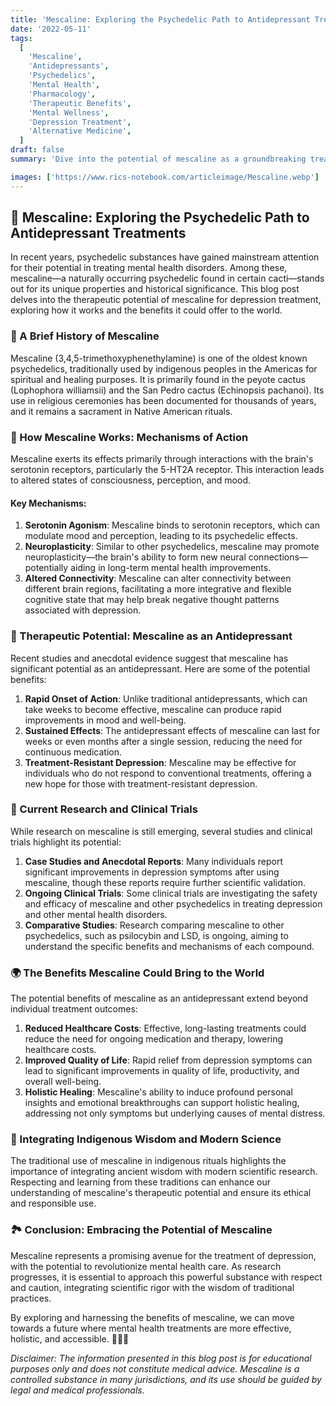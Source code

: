 ```yaml
---
title: 'Mescaline: Exploring the Psychedelic Path to Antidepressant Treatments 🌵✨'
date: '2022-05-11'
tags:
  [
    'Mescaline',
    'Antidepressants',
    'Psychedelics',
    'Mental Health',
    'Pharmacology',
    'Therapeutic Benefits',
    'Mental Wellness',
    'Depression Treatment',
    'Alternative Medicine',
  ]
draft: false
summary: 'Dive into the potential of mescaline as a groundbreaking treatment for depression. Explore its therapeutic mechanisms, historical context, and the benefits it could bring to modern mental health care. 🌵💊🧠'

images: ['https://www.rics-notebook.com/articleimage/Mescaline.webp']
---
```


## 🌵 Mescaline: Exploring the Psychedelic Path to Antidepressant Treatments

In recent years, psychedelic substances have gained mainstream attention for their potential in treating mental health disorders. Among these, mescaline—a naturally occurring psychedelic found in certain cacti—stands out for its unique properties and historical significance. This blog post delves into the therapeutic potential of mescaline for depression treatment, exploring how it works and the benefits it could offer to the world.

### 📜 A Brief History of Mescaline

Mescaline (3,4,5-trimethoxyphenethylamine) is one of the oldest known psychedelics, traditionally used by indigenous peoples in the Americas for spiritual and healing purposes. It is primarily found in the peyote cactus (Lophophora williamsii) and the San Pedro cactus (Echinopsis pachanoi). Its use in religious ceremonies has been documented for thousands of years, and it remains a sacrament in Native American rituals.

### 🔬 How Mescaline Works: Mechanisms of Action

Mescaline exerts its effects primarily through interactions with the brain's serotonin receptors, particularly the 5-HT2A receptor. This interaction leads to altered states of consciousness, perception, and mood.

#### **Key Mechanisms**:

1. **Serotonin Agonism**: Mescaline binds to serotonin receptors, which can modulate mood and perception, leading to its psychedelic effects.
2. **Neuroplasticity**: Similar to other psychedelics, mescaline may promote neuroplasticity—the brain's ability to form new neural connections—potentially aiding in long-term mental health improvements.
3. **Altered Connectivity**: Mescaline can alter connectivity between different brain regions, facilitating a more integrative and flexible cognitive state that may help break negative thought patterns associated with depression.

### 🌟 Therapeutic Potential: Mescaline as an Antidepressant

Recent studies and anecdotal evidence suggest that mescaline has significant potential as an antidepressant. Here are some of the potential benefits:

1. **Rapid Onset of Action**: Unlike traditional antidepressants, which can take weeks to become effective, mescaline can produce rapid improvements in mood and well-being.
2. **Sustained Effects**: The antidepressant effects of mescaline can last for weeks or even months after a single session, reducing the need for continuous medication.
3. **Treatment-Resistant Depression**: Mescaline may be effective for individuals who do not respond to conventional treatments, offering a new hope for those with treatment-resistant depression.

### 🔬 Current Research and Clinical Trials

While research on mescaline is still emerging, several studies and clinical trials highlight its potential:

1. **Case Studies and Anecdotal Reports**: Many individuals report significant improvements in depression symptoms after using mescaline, though these reports require further scientific validation.
2. **Ongoing Clinical Trials**: Some clinical trials are investigating the safety and efficacy of mescaline and other psychedelics in treating depression and other mental health disorders.
3. **Comparative Studies**: Research comparing mescaline to other psychedelics, such as psilocybin and LSD, is ongoing, aiming to understand the specific benefits and mechanisms of each compound.

### 🌍 The Benefits Mescaline Could Bring to the World

The potential benefits of mescaline as an antidepressant extend beyond individual treatment outcomes:

1. **Reduced Healthcare Costs**: Effective, long-lasting treatments could reduce the need for ongoing medication and therapy, lowering healthcare costs.
2. **Improved Quality of Life**: Rapid relief from depression symptoms can lead to significant improvements in quality of life, productivity, and overall well-being.
3. **Holistic Healing**: Mescaline's ability to induce profound personal insights and emotional breakthroughs can support holistic healing, addressing not only symptoms but underlying causes of mental distress.

### 🌿 Integrating Indigenous Wisdom and Modern Science

The traditional use of mescaline in indigenous rituals highlights the importance of integrating ancient wisdom with modern scientific research. Respecting and learning from these traditions can enhance our understanding of mescaline's therapeutic potential and ensure its ethical and responsible use.

### 🏞️ Conclusion: Embracing the Potential of Mescaline

Mescaline represents a promising avenue for the treatment of depression, with the potential to revolutionize mental health care. As research progresses, it is essential to approach this powerful substance with respect and caution, integrating scientific rigor with the wisdom of traditional practices.

By exploring and harnessing the benefits of mescaline, we can move towards a future where mental health treatments are more effective, holistic, and accessible. 🌵💊🧠

_Disclaimer: The information presented in this blog post is for educational purposes only and does not constitute medical advice. Mescaline is a controlled substance in many jurisdictions, and its use should be guided by legal and medical professionals._
